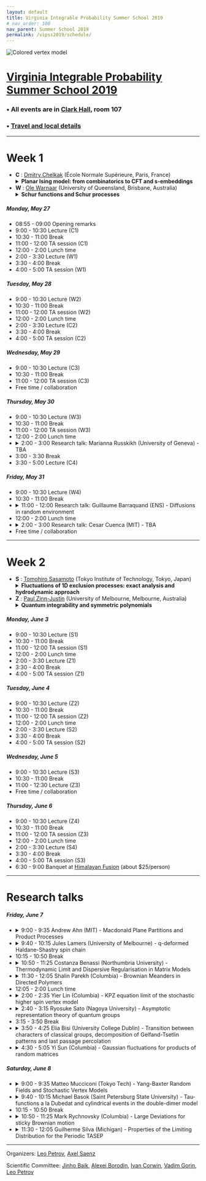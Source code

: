 ```yaml
---
layout: default
title: Virginia Integrable Probability Summer School 2019
# nav_order: 100
nav_parent: Summer School 2019
permalink: /vipss2019/schedule/
---
```


<img class="mb-4" src="{{site.url}}/img/color-vertex.jpg" style="max-width:100%" alt="Colored vertex model">

<h1 class="mb-3"><a href="{{site.url}}/vipss2019/">Virginia Integrable Probability Summer School 2019</a></h1>

### &bull; All events are in [Clark Hall](https://goo.gl/maps/KgajNcWymQ8aP9SX8), room 107

### &bull; <a href="{{site.url}}/vipss2019/travel_local/">Travel and local details</a>

---

# Week 1

<ul>
<li> <b>C</b> : <a href="http://www.pdmi.ras.ru/~dchelkak/index_en.html">Dmitry Chelkak</a> (École Normale Supérieure, Paris, France)
<details>
<summary><strong>Planar Ising model: from combinatorics to CFT and s-embeddings</strong></summary>
<div style="padding:10px">In theoretical physics, the critical planar Ising model serves as a toy example, in which many precursors of Conformal Field Theory objects and structures exist and can be studied directly in discrete, before passing to the small mesh size limit. Mathematically, a number of results on convergence and conformal invariance of such limits were established during the last decade, both for correlation functions and for interfaces (domain walls) arising in the model. In this mini-course we plan to discuss

<ul>
<li> discrete fermions and the Kadanoff-Ceva spin-disorder formalism - crucial tools that allow one to analyse the planar Ising model;</li>
<li> streamlined version of the classical computation of the magnetization via orthogonal polynomials; </li>
<li> results on convergence of critical correlation functions (energy densities, spins, ...) in bounded domains to CFT limits;</li>
<li> recent ideas on appropriate embeddings of weighted planar graphs that play the same role for the planar Ising model as Tutte’s barycentric embeddings do for random walks, allowing one to use discrete complex analysis techniques beyond "regular" lattices.</li>
</ul>
</div>
</details>
</li>



<li> <b>W</b> : <a href="https://people.smp.uq.edu.au/OleWarnaar/">Ole Warnaar</a> (University of Queensland, Brisbane, Australia)
<details>
<summary><strong>Schur functions and Schur processes</strong></summary>
</details>
</li>
</ul>


<!-- <details style="background:#BBBBBB"><summary> -->
<h5 id="monday-may-27">Monday, May 27</h5>
<!-- </summary> -->
<ul>
  <li>08:55 - 09:00 Opening remarks</li>
  <li>9:00 - 10:30 Lecture (C1)</li>
  <li>10:30 - 11:00 Break</li>
  <li>11:00 - 12:00 TA session (C1)</li>
  <li>12:00 - 2:00 Lunch time</li>
  <li>2:00 - 3:30 Lecture (W1)</li>
  <li>3:30 - 4:00 Break</li>
  <li>4:00 - 5:00 TA session (W1)</li>
</ul>
<!-- </details> -->

<h5 id="tuesday-may-28">Tuesday, May 28</h5>

<ul>
  <li>9:00 - 10:30 Lecture (W2)</li>
  <li>10:30 - 11:00 Break</li>
  <li>11:00 - 12:00 TA session (W2)</li>
  <li>12:00 - 2:00 Lunch time</li>
  <li>2:00 - 3:30 Lecture (C2)</li>
  <li>3:30 - 4:00 Break</li>
  <li>4:00 - 5:00 TA session (C2)</li>
</ul>

<h5 id="wednesday-may-29">Wednesday, May 29</h5>

<ul>
  <li>9:00 - 10:30 Lecture (C3)</li>
  <li>10:30 - 11:00 Break</li>
  <li>11:00 - 12:00 TA session (C3)</li>
  <li>Free time / collaboration</li>
</ul>

<h5 id="thursday-may-30">Thursday, May 30</h5>

<ul>
<li>9:00 - 10:30 Lecture (W3)</li>
<li>10:30 - 11:00 Break</li>
<li>11:00 - 12:00 TA session (W3)</li>
<li>12:00 - 2:00 Lunch time</li>
<li><details>
<summary>2:00 - 3:00 Research talk: Marianna Russkikh (University of Geneva) - TBA</summary>
<div style="padding:10px">
Abstract TBA
</div>
</details>
</li>
<li>3:00 - 3:30 Break</li>
<li>3:30 - 5:00 Lecture (C4)</li>
</ul>

<h5 id="friday-may-31">Friday, May 31</h5>

<ul>
<li>9:00 - 10:30 Lecture (W4)</li>
<li>10:30 - 11:00 Break</li>
<li><details>
<summary>11:00 - 12:00 Research talk: Guillaume Barraquand (ENS) - Diffusions in random environment</summary>
<div style="padding:10px">
We will consider the effect of adding a space-time white noise drift to a
collection of independent Brownian motions. Using an integrable
discretization of the model, we will see that the extreme value behavior
for these diffusions is governed by the Kardar-Parisi-Zhang universality
class which arises in random growth models and random matrix theory. <br />This
talk is based on joint works with Ivan Corwin and Mark Rychnovsky.
</div>
</details></li>
<li>12:00 - 2:00 Lunch time</li>
<li>
<details><summary>2:00 - 3:00 Research talk: Cesar Cuenca (MIT) - TBA</summary> 
<div style="padding:10px">
Abstract TBA
</div>
</details>
</li>
<li>Free time / collaboration</li>
</ul>

---

# Week 2

<ul>
<li> <b>S</b> : <a href="https://search.star.titech.ac.jp/titech-ss/pursuer.act?event=outside&key_t2r2Rid=CTT100380272&lang=en">Tomohiro Sasamoto</a> (Tokyo Institute of Technology, Tokyo, Japan) 
<details>
<summary><strong>Fluctuations of 1D exclusion processes: exact analysis and hydrodynamic approach</strong></summary>
<div style="padding:10px">
One dimensional exclusion processes are stochastic processes in which many particles perform random walks under exclusion constraint. They have been playing important role in the fields of stochastic interacting systems in probability theory and non-equilibrium statistical mechanics in physics. For the last two decades, fluctuations of the processes have been studied quite intensively, since the seminal work by Johansson[1-1] on totally asymmetric simple exclusion process (TASEP) showing that the current fluctuation of TASEP with step initial condition is described by the GUE Tracy-Widom distribution. There have been a vast accumulation of generalizations and related results, but there are still many intriguing questions and problems to be solved.
<br><br>
In these lectures, we discuss a few new directions in the studies of fluctuations of exclusion processes. We also stress that such studies provide valuable insight to other methods based on hydrodynamic ideas which can be applied to a wider class of interacting particle systems. In the first lecture we review the basics of the subject. After introducing a few models such as the asymmetric simple exclusion process(ASEP) and the Kardar-Parisi-Zhang (KPZ) equation, we explain how one can study their fluctuations for the case of TASEP[1-2]. In the second lecture, we show that an approach introduced in [2] using Frobenius determinant can be applied to a large class of models in a unified manner. In the third lecture we explain our recent result on a two-species exclusion process and connection to the nonlinear fluctuating hydrodynamics[3]. In the last lecture we will consider an application of the techniques to study the large derivation in the symmetric exclusion process[4-1,2].
<br><br>
<strong>References</strong>
<ul>
<li>[1-1] K. Johansson, Shape fluctuations and random matrices, Commun. Math. Phys. (2009) 437-476. [arXiv:math/9903134]</li>
<li>[1-2] T. Sasamoto, Fluctuations of the one-dimensional asymmetric exclusion process using random matrix 
techniques, J. Stat. Mech. (2007) P07007. [arXiv:0705.2942]</li>
<li>[2] T. Imamura, T. Sasamoto, Fluctuations for stationary q- TASEP, to appear in Prob. Th. Rel. Fields. [arXiv:1701.05991]</li>
<li>[3] Z. Chen, J. de Gier, I. Hiki, T. Sasamoto, Exact confirmation of 1D nonlinear fluctuating hydrodynamics for a two-species exclusion process, Phys. Rev. Lett. 120, 240601 (2018). [arXiv:1803.06829]</li>
<li>[4-1] T. Imamura, K. Mallick, T. Sasamoto, Large deviations of a tracer in the symmetric exclusion process, 
Phys. Rev. Lett. 118, 160601 (2017). [arXiv:1701.05991]</li>
<li>[4-2] T. Imamura, K. Mallick, T. Sasamoto, Distribution of a tagged particle position in the one-dimensional symmetric simple exclusion process with two-sided Bernoulli initial condition, arXiv:1810.06131.</li>
</ul>
</div>
</details>


</li>
<li> <b>Z</b> : <a href="http://blogs.unimelb.edu.au/paul-zinn-justin/">Paul Zinn-Justin</a> (University of Melbourne, Melbourne, Australia) 
<details>
<summary><strong>Quantum integrability and symmetric polynomials</strong></summary>
</details>
</li>
</ul>


##### Monday, June 3

- 9:00 - 10:30 Lecture (S1)
- 10:30 - 11:00 Break
- 11:00 - 12:00 TA session (S1)
- 12:00 - 2:00 Lunch time
- 2:00 - 3:30 Lecture (Z1)
- 3:30 - 4:00 Break
- 4:00 - 5:00 TA session (Z1)

##### Tuesday, June 4

- 9:00 - 10:30 Lecture (Z2)
- 10:30 - 11:00 Break
- 11:00 - 12:00 TA session (Z2)
- 12:00 - 2:00 Lunch time
- 2:00 - 3:30 Lecture (S2)
- 3:30 - 4:00 Break
- 4:00 - 5:00 TA session (S2)

##### Wednesday, June 5

- 9:00 - 10:30 Lecture (S3)
- 10:30 - 11:00 Break
- 11:00 - 12:30 Lecture (Z3)
- Free time / collaboration

##### Thursday, June 6

- 9:00 - 10:30 Lecture (Z4)
- 10:30 - 11:00 Break
- 11:00 - 12:00 TA session (Z3)
- 12:00 - 2:00 Lunch time
- 2:00 - 3:30 Lecture (S4)
- 3:30 - 4:00 Break
- 4:00 - 5:00 TA session (S3)
- 6:30 - 9:00 Banquet at [Himalayan Fusion](https://goo.gl/maps/abuvp4DkkHK4YsQs7) (about $25/person) 

---

<h1 class="mb-3">Research talks</h1>

##### Friday, June 7

<ul>
<li><details><summary>9:00 - 9:35 Andrew Ahn (MIT) - Macdonald Plane Partitions and Product Processes</summary><div style="padding:10px">
The Macdonald plane partitions are a two-parameter family of deformation of the q^vol measure on random plane partitions. It was shown that, under a suitable limit, the Macdonald plane partitions degenerate to products of beta Jacobi ensembles, where the notion of product for arbitrary beta is an extension of free multiplication for unitarily invariant random matrices. We discuss a difference operators method which can be used to access global asymptotics of the Macdonald plane partitions. Under a suitable limit transition, we discuss how this method can be applied to access global asymptotics of products of beta Jacobi ensembles.
</div></details></li>
<li><details><summary>9:40 - 10:15 Jules Lamers (University of Melbourne) - q-deformed Haldane-Shastry spin chain</summary><div style="padding:10px">
Abstract TBA
</div></details></li>
<li>10:15 - 10:50 Break</li>
<li><details><summary>10:50 - 11:25 Costanza Benassi (Northumbria University) - Thermodynamic Limit and Dispersive Regularisation in Matrix Models</summary><div style="padding:10px">
We show that Hermitian Matrix Models support the occurrence of a new type of phase transition characterised by dispersive regularisation of the order parameter near the critical point. Using the identification of the partition function with a solution of a reduction of the Toda hierarchy, known as Volterra system, we argue that the singularity is resolved via the onset of a multi-dimensional dispersive shock of the order parameter in the space of coupling constants. This analysis explains the origin and mechanism leading to the emergence of chaotic behaviours observed in M6 matrix models and extends its validity to even nonlinearity of arbitrary order. Based on a joint work with A. Moro (arXiv:1903.11473).
</div></details></li>
<li><details><summary>11:30 - 12:05 Shalin Parekh (Columbia) - Brownian Meanders in Directed Polymers</summary><div style="padding:10px">
Stochastic partial differential equations (SPDEs) such as the KPZ
equation arise naturally as scaling limits of various probabilistic and
physical models which are driven or directed by i.i.d. weights. However,
obtaining precise information about the behavior of solutions to these
SPDEs poses tremendous difficulties. So far, the most fruitful approach has
been to look at exactly solvable models which converge to these SPDEs, and
then extract information about the SPDE from the limiting models. One such
exactly solvable model is the Log-Gamma directed polymer. In this talk, we
will realize a multiplicative-noise stochastic heat equation on a half
space as a limit of these Log-Gamma polymers, and we will prove a
surprising identity in distribution for such equations using the exact
solvability. Our analysis involves obtaining intricate estimates for random
walks conditioned to stay positive.
</div></details></li>
<li>12:05 - 2:00 Lunch time</li>
<li><details><summary>2:00 - 2:35 Yier Lin (Columbia) - KPZ equation limit of the stochastic higher spin vertex model</summary><div style="padding:10px">
We consider the stochastic higher spin six vertex model introduced by Corwin and Petrov with general integer spin parameter $I, J$. Starting from near stationary initial condition, we prove that the stochastic higher spin six vertex  model converges to the KPZ equation under weakly asymmetric scaling. This generalizes a result of Corwin et al.  from $I = J =1$ (stochastic six vertex model) to general $I, J$.
</div></details></li>
<li><details><summary>2:40 - 3:15 Ryosuke Sato (Nagoya University) - Asymptotic representation theory of quantum groups</summary><div style="padding:10px">
Asymptotic representation theory means studies of characters
and unitary representations of inductive limit groups, for instance, the
infinite-dimensional unitary group. A fundamental idea of asymptotic
representation theory is to correspond characters to probability
measures on a graph giving from branching rules of representations. In
this talk, we discuss a natural quantization of this framework, that is,
natural character theory of inductive systems of (compact) quantum
groups. In particular, we give serious thought when a given inductive
system consists of quantum unitary groups.
</div></details></li>
<li>3:15 - 3:50 Break</li>
<li><details><summary>3:50 - 4:25 Elia Bisi (University College Dublin) - Transition between characters of classical groups, decomposition
of Gelfand-Tsetlin patterns and last passage percolation</summary><div style="padding:10px">
We introduce two families of symmetric polynomials that interpolate between
irreducible characters of Sp(2n,C) and SO(2n+1,C) and between irreducible
characters of SO(2n,C) and SO(2n+1,C).
We then study the last passage percolation model with various symmetries
via a number of identities that involve orthogonal/symplectic characters
and our interpolating polynomials, thus going beyond the link with
classical Schur polynomials originally found by Baik and Rains. We
achieve this by applying the Robinson-Schensted-Knuth correspondence to
triangular arrays and using a decomposition procedure for Gelfand-Tsetlin
patterns.
As an application, we provide an explanation of why the Tracy-Widom GOE and
GSE distributions from random matrix theory admit formulations in terms of
both Fredholm determinants and Fredholm Pfaffians.
</div></details></li>
<li><details><summary>4:30 - 5:05 Yi Sun (Columbia) - Gaussian fluctuations for products of random matrices</summary><div style="padding:10px">
This talk concerns singular values of M-fold products of i.i.d. right-unitarily invariant N x N random matrix ensembles. As N tends to infinity, the height function of the Lyapunov exponents converges to a deterministic limit by work of Voiculescu and Nica-Speicher for M fixed and by work of Newman and Isopi-Newman for M tending to infinity with N.   In this talk, I will show for a variety of ensembles that fluctuations of these height functions about their mean converge to explicit Gaussian fields which are log-correlated for M fixed and have a white noise component for M tending to infinity with N.  These ensembles include rectangular Ginibre matrices, truncated Haar-random unitary matrices, and right-unitarily invariant matrices with fixed singular values.  I will sketch our technique, which derives a central limit theorem for global fluctuations via certain conditions on the multivariate Bessel generating function, a Laplace-transform-like object associated to the spectral measures of these matrix products. This is joint work with Vadim Gorin.
</div></details></li>
</ul>

##### Saturday, June 8

<ul>
<li><details><summary>9:00 - 9:35 Matteo Mucciconi (Tokyo Tech) - Yang-Baxter Random Fields and Stochastic Vertex Models</summary><div style="padding:10px">
Starting from the notion of bijectivization of the Yang-Baxter
equation [BP] we construct random fields of Young diagrams whose measure is
described by spin Hall-Littlewood functions (sHL) and spin q-Whittaker
functions (sqW).
These are two families of special symmetric functions recently introduced
in [B], [BW] that generalize Hall-Littlewood and q-Whittaker functions. The
bijectivization formalism uncovers a Schur processes like structure for a
number of stochastic integrable vertex models that are obtained as
marginals of the fields of Young diagram. Among these we have the six
vertex model, the higher spin vertex model or a rather complicated
push-type system that generalizes the q-Hahn pushTASEP [CMP].
We also discover q-difference operators acting diagonally on the sHL and
sqW functions and we use them to write formulas for observables of the
vertex models.
<br>
The talk is based on collaboration with A. Bufetov and L. Petrov.
<br><br>
References:
<br>
*[B]   <a href="https://arxiv.org/abs/1410.0976">*A. Borodin, "On a family of symmetric rational functions"</a>
<br>
*[BP]   <a href="https://arxiv.org/abs/1712.04584">*A. Bufetov and L. Petrov, "Yang-Baxter field for spin
Hall-Littlewood symmetric functions"</a>
<br>
*[BW]   <a href="https://arxiv.org/abs/1701.06292">*A. Borodin and M. Wheeler, "Spin q-Whittaker polynomials"</a>
<br>
*[CMP]   <a href="https://arxiv.org/abs/1811.06475">*I. Corwin, K. Matveev and L. Petrov, "The q-Hahn pushTASEP"</a>
</div></details></li>
<li><details><summary>9:40 - 10:15 Michael Basok (Saint Petersburg State University) - Tau-functions a la Dubedat and cylindrical events in the double-dimer model</summary><div style="padding:10px">
Double-dimer model on a given graph is a random loop ensemble that is obtained by sampling two independent dimer configurations taken uniformly at random and removing double edges. Given a simplpy-conected domain and a sequence of "discrete" domains, drawn on a square grid, that approximate this domain (we assume that the step of the grid tends to zero) one can consider the corresponding sequence of random loop ensembles induced by the double dimer model in each discrete domain (seen as a subgraph of the square grid). It was predicted by R. Kenyon that this sequence of random loop ensembles converges to Conformal Loop Ensemble with parameter 4 (CLE(4)) sampled in the original domain. Recently his conjecture was deeply supported by a breakthrough work of J. Dubedat: in this work a large family of observables called topological correlators is introduced and it is shown that given sequence of a Temperley discretizations of a simply connected domain topological correlators converge to the corresponding observables for CLE(4). As a biproduct Dubedat showed that topological correlators for CLE(4) coinside with Jimbo-Miwa isomonodromic tau functions; this correspondens seems to be interesting in its own side. It turns out that these results of Dubedat acturally characterize the limit of double-dimer loop ensembles, i.e. the following corollary holds: if the sequence of measures induced by double-dimer ensembles in discrete domains is tight then it converges to CLE(4). We will discuss these results of J. Dubedat and the machinary developed to extract this corollary. Based on a joint work with Dmitry Chelkak (Paris).
</div></details></li>
<li>10:15 - 10:50 Break</li>
<li><details><summary>10:50 - 11:25 Mark Rychnovsky (Columbia) - Large Deviations for sticky Brownian motion</summary><div style="padding:10px">
We consider n-point sticky Brownian motion: a family of n diffusions that evolve as independent Brownian motions when they do not intersect, and interact locally so that their coincidence times have positive Lebesgue measure with positive probability. We produce a large deviation principle with Tracy-Widom corrections, by viewing this well-studied model as the limit of an exactly solvable model in the KPZ universality class: the Beta random walk in random environment.
</div></details></li>
<li><details><summary>11:30 - 12:05 Guilherme Silva (Michigan) - Properties of the Limiting Distribution for the Periodic TASEP</summary><div style="padding:10px">
It is now a classical result that the one-point fluctuations of the height function in the TASEP (with step initial data) converge, in a suitable scaling, to the Tracy-Widom distribution $F_2$. In addition to the remarkable universality feature of $F_2$, appearing in dozens of different models that are seemingly unrelated, this distribution also enjoys several nice different characterizations, for instance it can be given in terms of a somewhat simple Fredholm determinant, or in terms of a solution to the Painlev\'e II equation, or yet expressed via a Riemann-Hilbert problem.
<br><br>
Recently, Baik and Liu found an expression for the limiting distribution for the periodic TASEP. Their formula, somewhat complicated, gives this limiting distribution in terms of a Fredholm determinant. In this talk, after reviewing the just mentioned facts, we plan to explain how to obtain other expressions for Baik-Zhipeng's distribution in terms of a Riemann-Hilbert problem, or yet in terms of a nonlocal PDE, along very much the same spirit of the aforementioned properties of the Tracy-Widom distribution.
<br><br>
This is based on work in progress with Jinho Baik (University of Michigan) and Zhipeng Liu (University of Kansas)
</div></details></li>
</ul>

---

Organizers: <a href="mailto:lenia.petrov@gmail.com"><i class="fa fa-envelope" aria-hidden="true"></i> Leo Petrov</a>,
<a href="mailto:ais6a@virginia.edu"><i class="fa fa-envelope" aria-hidden="true"></i> Axel Saenz</a>

Scientific Committee: <a href="http://www.math.lsa.umich.edu/~baik/Welcome.html">Jinho Baik</a>, <a href="http://math.mit.edu/directory/profile.php?pid=1222/">Alexei Borodin</a>, <a href="http://www.math.columbia.edu/~corwin/">Ivan Corwin</a>, <a href="https://www.mccme.ru/~vadicgor/">Vadim Gorin</a>, <a href="https://lpetrov.cc">Leo Petrov</a>


